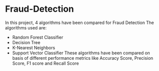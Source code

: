 # Fraud-Detection

In this project, 4 algorithms have been compared for Fraud Detection
The algorithms used are:
- Random Forest Classifier
- Decision Tree
- K-Nearest Neighbors
- Support Vector Classifier
These algorithms have been compared on basis of different performance metrics like Accuracy Score, Precision Score, F1 score and Recall Score
